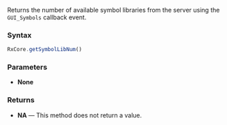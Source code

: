 Returns the number of available symbol libraries from the server using the `GUI_Symbols` callback event.

### Syntax

```typescript
RxCore.getSymbolLibNum()
```

### Parameters

- **None**

### Returns

- **NA** — This method does not return a value.